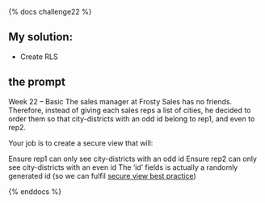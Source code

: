 {% docs challenge22 %}
## My solution:
- Create RLS

## the prompt
Week 22 – Basic
The sales manager at Frosty Sales has no friends. Therefore, instead of giving each sales reps a list of cities, he decided to order them so that city-districts with an odd id belong to rep1, and even to rep2.

Your job is to create a secure view that will:

Ensure rep1 can only see city-districts with an odd id
Ensure rep2 can only see city-districts with an even id
The ‘id’ fields is actually a randomly generated id (so we can fulfil [secure view best practice](https://docs.snowflake.com/en/user-guide/views-secure.html#sequence-generated-columns))

{% enddocs %}